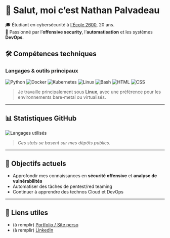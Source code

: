 
# 👋 Salut, moi c’est Nathan Palvadeau

🎓 Étudiant en cybersécurité à [l'École 2600](https://www.ecole2600.fr/), 20 ans.  
🔐 Passionné par l’**offensive security**, l’**automatisation** et les systèmes **DevOps**.

## 🛠️ Compétences techniques

### Langages & outils principaux

![Python](https://img.shields.io/badge/Python-3670A0?style=for-the-badge&logo=python&logoColor=fff)
![Docker](https://img.shields.io/badge/Docker-2496ED?style=for-the-badge&logo=docker&logoColor=fff)
![Kubernetes](https://img.shields.io/badge/Kubernetes-326CE5?style=for-the-badge&logo=kubernetes&logoColor=fff)
![Linux](https://img.shields.io/badge/Linux-FCC624?style=for-the-badge&logo=linux&logoColor=000)
![Bash](https://img.shields.io/badge/Bash-4EAA25?style=for-the-badge&logo=gnubash&logoColor=fff)
![HTML](https://img.shields.io/badge/HTML5-E34F26?style=for-the-badge&logo=html5&logoColor=fff)
![CSS](https://img.shields.io/badge/CSS3-1572B6?style=for-the-badge&logo=css3&logoColor=fff)

> Je travaille principalement sous **Linux**, avec une préférence pour les environnements bare-metal ou virtualisés.

---

## 📊 Statistiques GitHub

![Langages utilisés](https://github-readme-stats.vercel.app/api/top-langs/?username=nathanpalvadeau&layout=compact&langs_count=8&theme=default)

> *Ces stats se basent sur mes dépôts publics.*

---

## 🚀 Objectifs actuels

- Approfondir mes connaissances en **sécurité offensive** et **analyse de vulnérabilités**
- Automatiser des tâches de pentest/red teaming
- Continuer à apprendre des technos Cloud et DevOps

---

## 🔗 Liens utiles

- (à remplir) [Portfolio / Site perso](#)
- (à remplir) [LinkedIn](#)
